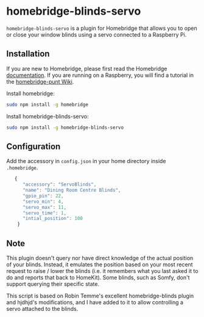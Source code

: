 # homebridge-blinds-servo

`homebridge-blinds-servo` is a plugin for Homebridge that allows you to open or close your window blinds using a servo connected to a Raspberry Pi.

## Installation

If you are new to Homebridge, please first read the Homebridge [documentation](https://www.npmjs.com/package/homebridge).
If you are running on a Raspberry, you will find a tutorial in the [homebridge-punt Wiki](https://github.com/cflurin/homebridge-punt/wiki/Running-Homebridge-on-a-Raspberry-Pi).

Install homebridge:
```sh
sudo npm install -g homebridge
```
Install homebridge-blinds-servo:
```sh
sudo npm install -g homebridge-blinds-servo
```

## Configuration

Add the accessory in `config.json` in your home directory inside `.homebridge`.

```js
   {
      "accessory": "ServoBlinds",
      "name": "Dining Room Centre Blinds",
      "gpio_pin": 22,
      "servo_min": 4,
      "servo_max": 11,
      "servo_time": 1,
      "intial_position": 100
    }
```

## Note
This plugin doesn't query nor have direct knowledge of the actual position of your blinds. Instead, it emulates the position based on your most recent request to raise / lower the blinds (i.e. it remembers what you last asked it to do and reports that back to HomeKit). Some blinds, such as Somfy, don't support querying their specific state.

This script is based on Robin Temme's excellent homebridge-blinds plugin and hjdhjd's modifications, and I have added to it to allow controlling a servo attached to the blinds.
